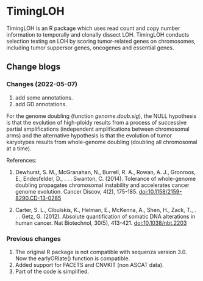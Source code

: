 # TimingLOH

TimingLOH is an R package which uses read count and copy number information to temporally and clonally dissect LOH. TimingLOH conducts selection testing on LOH by scoring tumor-related genes on chromosomes, including tumor suppersor genes, oncogenes and essential genes.

## Change blogs

### Changes (2022-05-07)

1.  add some annotations.
2.  add GD annotations.

For the genome doubling (function *genome.doub.sig*), the NULL hypothesis is that the evolution of high-ploidy results from a process of successive partial amplifications (independent amplifications between chromosomal arms) and the alternative hypothesis is that the evolution of tumor karyotypes results from whole-genome doubling (doubling all chromosomal at a time).

References:

1.  Dewhurst, S. M., McGranahan, N., Burrell, R. A., Rowan, A. J., Gronroos, E., Endesfelder, D., . . . Swanton, C. (2014). Tolerance of whole-genome doubling propagates chromosomal instability and accelerates cancer genome evolution. Cancer Discov, 4(2), 175-185. <doi:10.1158/2159-8290.CD-13-0285>

2.  Carter, S. L., Cibulskis, K., Helman, E., McKenna, A., Shen, H., Zack, T., . . . Getz, G. (2012). Absolute quantification of somatic DNA alterations in human cancer. Nat Biotechnol, 30(5), 413-421. <doi:10.1038/nbt.2203>

### Previous changes

1.  The original R package is not compatible with sequenza version 3.0. Now the earlyORlate() function is compatible.
2.  Added support for FACETS and CNVKIT (non ASCAT data).
3.  Part of the code is simplified.
